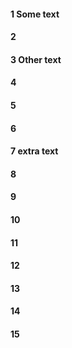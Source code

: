 #### 1 Some text
#### 2
#### 3 Other text
#### 4
#### 5
#### 6
#### 7 extra text
#### 8
#### 9
#### 10
#### 11
#### 12
#### 13
#### 14
#### 15